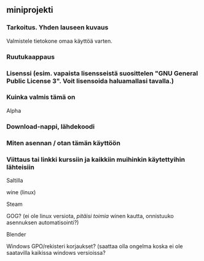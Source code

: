 ## miniprojekti

### Tarkoitus. Yhden lauseen kuvaus 
    
  Valmistele tietokone omaa käyttöä varten.
    
### Ruutukaappaus
    
    
### Lisenssi (esim. vapaista lisensseistä suosittelen "GNU General Public License 3". Voit lisensoida haluamallasi tavalla.)
    
    
### Kuinka valmis tämä on 
    
  Alpha
    
    
### Download-nappi, lähdekoodi
    
    
### Miten asennan / otan tämän käyttöön
    
    
### Viittaus tai linkki kurssiin ja kaikkiin muihinkin käytettyihin lähteisiin


Saltilla

wine (linux)

Steam

GOG? (ei ole linux versiota, _pitäisi toimia_ winen kautta, onnistuuko asennuksen automatisointi?)

Blender

Windows GPO/rekisteri korjaukset? (saattaa olla ongelma koska ei ole saatavilla kaikissa windows versioissa?

